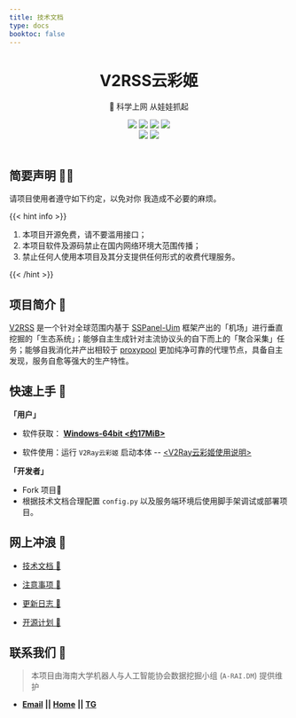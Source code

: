 ```yaml
---
title: 技术文档
type: docs
booktoc: false
---
```


<div align="center">
    <h1> V2RSS云彩姬</h1>
    <p>🚀 科学上网 从娃娃抓起</p>
    <img src="https://img.shields.io/static/v1?message=reference&color=blue&style=for-the-badge&logo=micropython&label=python">
    <img src="https://img.shields.io/github/license/qin2dim/v2raycloudspider?style=for-the-badge">
	<a href="https://github.com/QIN2DIM/V2RayCloudSpider/releases"><img src="https://img.shields.io/github/downloads/qin2dim/v2raycloudspider/total?style=for-the-badge"></a>
	<a href="https://github.com/QIN2DIM/V2RayCloudSpider/releases"><img src="https://img.shields.io/github/v/release/qin2dim/v2raycloudspider?style=for-the-badge"></a>
	<br>
	<a href="https://github.com/QIN2DIM/V2RayCloudSpider"><img src="https://img.shields.io/github/stars/qin2dim/v2raycloudspider?style=social"></a>
	<a href = "https://t.me/joinchat/HlB9SQJubb5VmNU5"><img src="https://img.shields.io/static/v1?style=social&logo=telegram&label=chat&message=studio" ></a>
	<br>
	<br>
</div>


## **简要声明** 🧙‍♂️

请项目使用者遵守如下约定，以免对你 我造成不必要的麻烦。

{{< hint info >}}

1. 本项目开源免费，请不要滥用接口；
2. 本项目软件及源码禁止在国内网络环境大范围传播；
3. 禁止任何人使用本项目及其分支提供任何形式的收费代理服务。

{{< /hint >}}

## **项目简介** 👋

[V2RSS](https://github.com/QIN2DIM/V2RayCloudSpider) 是一个针对全球范围内基于 [SSPanel-Uim](https://github.com/Anankke/SSPanel-Uim) 框架产出的「机场」进行垂直挖掘的「生态系统」；能够自主生成针对主流协议头的自下而上的「聚合采集」任务；能够自我消化并产出相较于 [proxypool](https://github.com/zu1k/proxypool) 更加纯净可靠的代理节点，具备自主发现，服务自愈等强大的生产特性。

##  **快速上手** 🛴

**「用户」**

- 软件获取： [**Windows-64bit <约17MiB>**](https://github.com/QIN2DIM/V2RayCloudSpider/releases/download/v4.5.4/v2rss_4.5.4_Windows-64bit.zip)

- 软件使用：运行 `V2Ray云彩姬` 启动本体 -- [<V2Ray云彩姬使用说明>](https://github.com/QIN2DIM/V2RayCloudSpider/blob/master/doc/subdirectory/V2Ray%E4%BA%91%E5%BD%A9%E5%A7%AC%E4%BD%BF%E7%94%A8%E8%AF%B4%E6%98%8E.md)

**「开发者」**

- Fork 项目🥂
- 根据技术文档合理配置 `config.py` 以及服务端环境后使用脚手架调试或部署项目。


## **网上冲浪** 🌊

- [技术文档 🔧]() 

- [注意事项 🔖]() 

- [更新日志 📌](https://github.com/QIN2DIM/V2RayCloudSpider/blob/master/doc/subdirectory/更新日志.md)
- [开源计划 📝]() 

## **联系我们** 📧

> 本项目由海南大学机器人与人工智能协会数据挖掘小组 (`A-RAI.DM`) 提供维护

- [**Email**](mailto:RmAlkaid@outlook.com?subject=CampusDailyAutoSign-ISSUE) **||** [**Home**](https://a-rai.github.io/) **||** [**TG**](https://t.me/joinchat/HlB9SQJubb5VmNU5)
